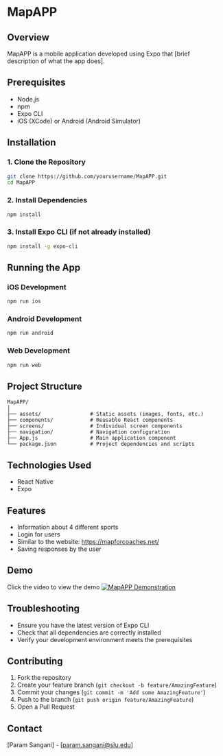 # MapAPP

## Overview
MapAPP is a mobile application developed using Expo that [brief description of what the app does].

## Prerequisites
- Node.js 
- npm
- Expo CLI
- iOS (XCode) or Android (Android Simulator)

## Installation

### 1. Clone the Repository
```bash
git clone https://github.com/yourusername/MapAPP.git
cd MapAPP
```

### 2. Install Dependencies
```bash
npm install
```

### 3. Install Expo CLI (if not already installed)
```bash
npm install -g expo-cli
```

## Running the App

### iOS Development
```bash
npm run ios
```

### Android Development
```bash
npm run android
```

### Web Development
```bash
npm run web
```

## Project Structure
```
MapAPP/
│
├── assets/                # Static assets (images, fonts, etc.)
├── components/            # Reusable React components
├── screens/               # Individual screen components
├── navigation/            # Navigation configuration
├── App.js                 # Main application component
└── package.json           # Project dependencies and scripts
```

## Technologies Used
- React Native
- Expo

## Features
- Information about 4 different sports
- Login for users
- Similar to the website: https://mapforcoaches.net/
- Saving responses by the user

## Demo
Click the video to view the demo
[![MapAPP Demonstration](https://i9.ytimg.com/vi_webp/Y-WniNyOjO8/mqdefault.webp?v=674fc25e&sqp=CKyEv7oG&rs=AOn4CLBBBcyk1NiCL0J0tc0aDUvvbrPxmA)](https://youtu.be/Y-WniNyOjO8)

## Troubleshooting
- Ensure you have the latest version of Expo CLI
- Check that all dependencies are correctly installed
- Verify your development environment meets the prerequisites

## Contributing
1. Fork the repository
2. Create your feature branch (`git checkout -b feature/AmazingFeature`)
3. Commit your changes (`git commit -m 'Add some AmazingFeature'`)
4. Push to the branch (`git push origin feature/AmazingFeature`)
5. Open a Pull Request


## Contact
[Param Sangani] - [param.sangani@slu.edu]